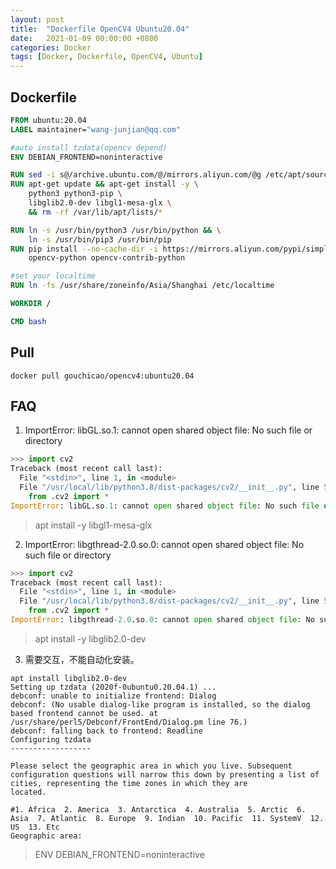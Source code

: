 ```yaml
---
layout: post
title:  "Dockerfile OpenCV4 Ubuntu20.04"
date:   2021-01-09 00:00:00 +0800
categories: Docker
tags: [Docker, Dockerfile, OpenCV4, Ubuntu]
---
```


## Dockerfile
```dockerfile
FROM ubuntu:20.04
LABEL maintainer="wang-junjian@qq.com"

#auto install tzdata(opencv depend)
ENV DEBIAN_FRONTEND=noninteractive

RUN sed -i s@/archive.ubuntu.com/@/mirrors.aliyun.com/@g /etc/apt/sources.list
RUN apt-get update && apt-get install -y \
    python3 python3-pip \
    libglib2.0-dev libgl1-mesa-glx \
    && rm -rf /var/lib/apt/lists/*

RUN ln -s /usr/bin/python3 /usr/bin/python && \
    ln -s /usr/bin/pip3 /usr/bin/pip
RUN pip install --no-cache-dir -i https://mirrors.aliyun.com/pypi/simple/ \
    opencv-python opencv-contrib-python

#set your localtime
RUN ln -fs /usr/share/zoneinfo/Asia/Shanghai /etc/localtime

WORKDIR /

CMD bash
```

## Pull
```shell
docker pull gouchicao/opencv4:ubuntu20.04
```

## FAQ
1. ImportError: libGL.so.1: cannot open shared object file: No such file or directory
```py
>>> import cv2
Traceback (most recent call last):
  File "<stdin>", line 1, in <module>
  File "/usr/local/lib/python3.8/dist-packages/cv2/__init__.py", line 5, in <module>
    from .cv2 import *
ImportError: libGL.so.1: cannot open shared object file: No such file or directory
```
> apt install -y libgl1-mesa-glx

2. ImportError: libgthread-2.0.so.0: cannot open shared object file: No such file or directory
```py
>>> import cv2
Traceback (most recent call last):
  File "<stdin>", line 1, in <module>
  File "/usr/local/lib/python3.8/dist-packages/cv2/__init__.py", line 5, in <module>
    from .cv2 import *
ImportError: libgthread-2.0.so.0: cannot open shared object file: No such file or directory
```
> apt install -y libglib2.0-dev

3. 需要交互，不能自动化安装。
```shell
apt install libglib2.0-dev 
Setting up tzdata (2020f-0ubuntu0.20.04.1) ...
debconf: unable to initialize frontend: Dialog
debconf: (No usable dialog-like program is installed, so the dialog based frontend cannot be used. at /usr/share/perl5/Debconf/FrontEnd/Dialog.pm line 76.)
debconf: falling back to frontend: Readline
Configuring tzdata
------------------

Please select the geographic area in which you live. Subsequent configuration questions will narrow this down by presenting a list of cities, representing the time zones in which they are
located.

#1. Africa  2. America  3. Antarctica  4. Australia  5. Arctic  6. Asia  7. Atlantic  8. Europe  9. Indian  10. Pacific  11. SystemV  12. US  13. Etc
Geographic area: 
```
> ENV DEBIAN_FRONTEND=noninteractive
